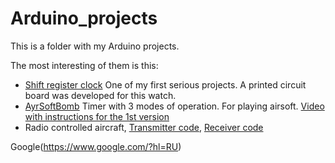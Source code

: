 # Arduino_projects
 This is a folder with my Arduino projects. 
 
 The most interesting of them is this:
 - [Shift register clock](https://github.com/TerminatorNemo/Arduino/tree/main/Chas_bez_dc1302_FIXed) One of my first serious projects. A printed circuit board was developed for this watch.
 - [AyrSoftBomb](https://github.com/TerminatorNemo/Arduino/tree/main/AyrSoftBomb) Timer with 3 modes of operation. For playing airsoft. [Video with instructions for the 1st version](https://www.youtube.com/watch?v=ADUwG_yn8EQ)
 - Radio controlled aircraft, [Transmitter code](https://github.com/TerminatorNemo/Arduino/tree/main/tx_servo_peredacha_camolet_pylt_2.6), [Receiver code](https://github.com/TerminatorNemo/Arduino/tree/main/rx_servo_priom_camoleta_zashita_Potera_svazi_2.5)

Google(https://www.google.com/?hl=RU)
 
